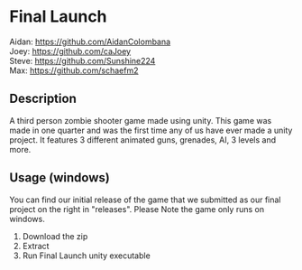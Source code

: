 # Final Launch

Aidan: https://github.com/AidanColombana  
Joey: https://github.com/caJoey  
Steve: https://github.com/Sunshine224  
Max: https://github.com/schaefm2  

## Description
A third person zombie shooter game made using unity. This game was made in one quarter and was the first time any of us have ever made a unity project.
It features 3 different animated guns, grenades, AI, 3 levels and more.

## Usage (windows)
You can find our initial release of the game that we submitted as our final project on the right in "releases". Please Note the game only runs on windows. 
1. Download the zip
2. Extract
3. Run Final Launch unity executable



